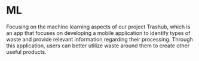 # ML
Focusing on the machine learning aspects of our project Trashub, which is an app that focuses on developing a mobile application to identify types of waste and provide relevant information regarding their processing. Through this application, users can better utilize waste around them to create other useful products.
